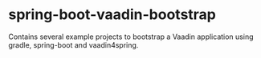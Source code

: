 spring-boot-vaadin-bootstrap
=======================

Contains several example projects to bootstrap a Vaadin application using gradle, spring-boot and vaadin4spring.

